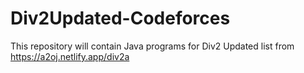 # Div2Updated-Codeforces
This repository will contain Java programs for Div2 Updated list from https://a2oj.netlify.app/div2a
